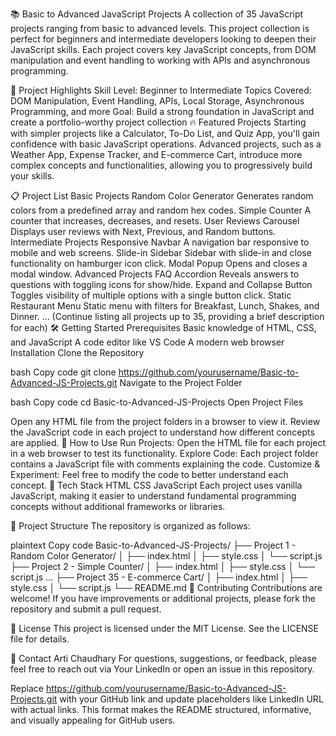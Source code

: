📚 Basic to Advanced JavaScript Projects
A collection of 35 JavaScript projects ranging from basic to advanced levels. This project collection is perfect for beginners and intermediate developers looking to deepen their JavaScript skills. Each project covers key JavaScript concepts, from DOM manipulation and event handling to working with APIs and asynchronous programming.

🌟 Project Highlights
Skill Level: Beginner to Intermediate
Topics Covered: DOM Manipulation, Event Handling, APIs, Local Storage, Asynchronous Programming, and more
Goal: Build a strong foundation in JavaScript and create a portfolio-worthy project collection
🔥 Featured Projects
Starting with simpler projects like a Calculator, To-Do List, and Quiz App, you'll gain confidence with basic JavaScript operations. Advanced projects, such as a Weather App, Expense Tracker, and E-commerce Cart, introduce more complex concepts and functionalities, allowing you to progressively build your skills.

📋 Project List
Basic Projects
Random Color Generator
Generates random colors from a predefined array and random hex codes.
Simple Counter
A counter that increases, decreases, and resets.
User Reviews Carousel
Displays user reviews with Next, Previous, and Random buttons.
Intermediate Projects
Responsive Navbar
A navigation bar responsive to mobile and web screens.
Slide-in Sidebar
Sidebar with slide-in and close functionality on hamburger icon click.
Modal Popup
Opens and closes a modal window.
Advanced Projects
FAQ Accordion
Reveals answers to questions with toggling icons for show/hide.
Expand and Collapse Button
Toggles visibility of multiple options with a single button click.
Static Restaurant Menu
Static menu with filters for Breakfast, Lunch, Shakes, and Dinner.
... (Continue listing all projects up to 35, providing a brief description for each)
🛠️ Getting Started
Prerequisites
Basic knowledge of HTML, CSS, and JavaScript
A code editor like VS Code
A modern web browser
Installation
Clone the Repository

bash
Copy code
git clone https://github.com/yourusername/Basic-to-Advanced-JS-Projects.git
Navigate to the Project Folder

bash
Copy code
cd Basic-to-Advanced-JS-Projects
Open Project Files

Open any HTML file from the project folders in a browser to view it.
Review the JavaScript code in each project to understand how different concepts are applied.
🚀 How to Use
Run Projects: Open the HTML file for each project in a web browser to test its functionality.
Explore Code: Each project folder contains a JavaScript file with comments explaining the code.
Customize & Experiment: Feel free to modify the code to better understand each concept.
🤖 Tech Stack
HTML
CSS
JavaScript
Each project uses vanilla JavaScript, making it easier to understand fundamental programming concepts without additional frameworks or libraries.

📂 Project Structure
The repository is organized as follows:

plaintext
Copy code
Basic-to-Advanced-JS-Projects/
├── Project 1 - Random Color Generator/
│   ├── index.html
│   ├── style.css
│   └── script.js
├── Project 2 - Simple Counter/
│   ├── index.html
│   ├── style.css
│   └── script.js
...
├── Project 35 - E-commerce Cart/
│   ├── index.html
│   ├── style.css
│   └── script.js
└── README.md
📑 Contributing
Contributions are welcome! If you have improvements or additional projects, please fork the repository and submit a pull request.

📄 License
This project is licensed under the MIT License. See the LICENSE file for details.

💬 Contact
Arti Chaudhary
For questions, suggestions, or feedback, please feel free to reach out via Your LinkedIn or open an issue in this repository.

Replace https://github.com/yourusername/Basic-to-Advanced-JS-Projects.git with your GitHub link and update placeholders like LinkedIn URL with actual links. This format makes the README structured, informative, and visually appealing for GitHub users.






